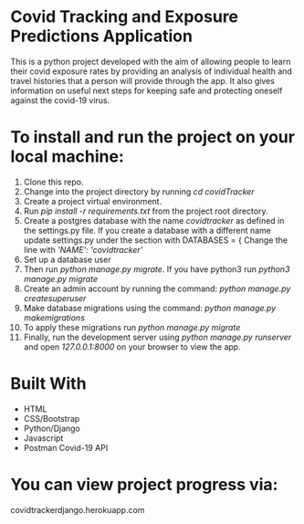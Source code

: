 # Covid Tracking and Exposure Predictions Application
This is a python project developed with the aim of allowing people to learn their covid exposure rates by providing an analysis of individual health and travel histories that a person will provide through the app. It also gives information on useful next steps for keeping safe and protecting oneself against the covid-19 virus.

# To install and run the project on your local machine:
1. Clone this repo.
2. Change into the project directory by running _cd covidTracker_
3. Create a project virtual environment.
4. Run _pip install -r requirements.txt_ from the project root directory.
5. Create a postgres database with the name _covidtracker_ as defined in the settings.py file. 
If you create a database with a different name update settings.py under the section with DATABASES = { 
Change the line with _'NAME': 'covidtracker'_
6. Set up a database user
7. Then run _python manage.py migrate_. If you have python3 run _python3 manage.py migrate_
8. Create an admin account by running the command: _python manage.py createsuperuser_
9. Make database migrations using the command: _python manage.py makemigrations_
10. To apply these migrations run _python manage.py migrate_
11. Finally, run the development server using _python manage.py runserver_ and open _127.0.0.1:8000_ on your browser to view the app.

# Built With
- HTML
- CSS/Bootstrap
- Python/Django
- Javascript
- Postman Covid-19 API

# You can view project progress via:
covidtrackerdjango.herokuapp.com

